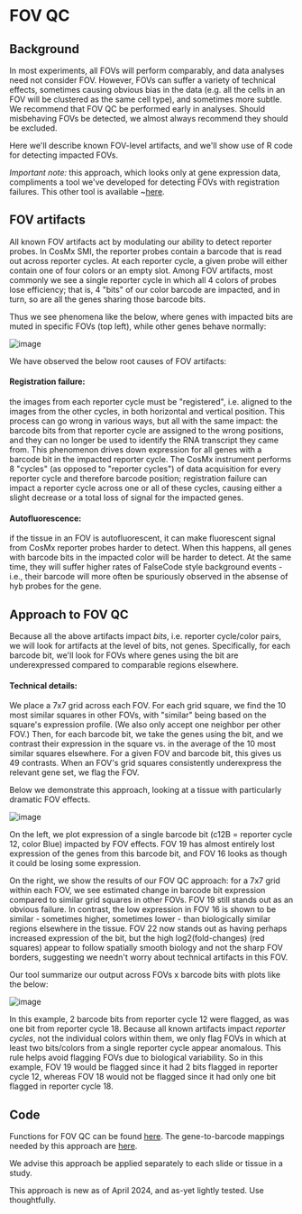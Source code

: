 # FOV QC

## Background

In most experiments, all FOVs will perform comparably, and data analyses need not consider FOV.
However, FOVs can suffer a variety of technical effects, sometimes causing obvious bias in the 
data (e.g. all the cells in an FOV will be clustered as the same cell type), and sometimes more subtle. 
We recommend that FOV QC be performed early in analyses. Should misbehaving FOVs be detected,
we almost always recommend they should be excluded. 

Here we'll describe known FOV-level artifacts, and we'll show use of R code for detecting 
impacted FOVs.


*Important note:* this approach, which looks only at gene expression data, compliments
a tool we've developed for detecting FOVs with registration failures. 
This other tool is available ~[here]().

## FOV artifacts

All known FOV artifacts act by modulating our ability to detect reporter probes. In CosMx SMI, the reporter probes contain a barcode that is read out across reporter cycles. At each reporter cycle, a given probe will either contain one of four colors or an empty slot.
Among FOV artifacts, most commonly we see a single reporter cycle in which all 4 colors of probes lose efficiency;
that is, 4 "bits" of our color barcode are impacted, and in turn, so are all the genes sharing those barcode bits. 

Thus we see phenomena like the below, where genes with impacted bits are muted in specific FOVs (top left), while other genes behave normally:

![image](https://github.com/Nanostring-Biostats/CosMx-Analysis-Scratch-Space/assets/4357938/3e3dbed6-5469-4bab-885e-ad1534dba420)


We have observed the below root causes of FOV artifacts:

#### Registration failure: 
the images from each reporter cycle must be "registered", i.e. 
aligned to the images from the other cycles, in both horizontal and vertical position. 
This process can go wrong in various ways, but all with the same impact: the barcode bits 
from that reporter cycle are assigned to the wrong positions, and they can no longer be used
to identify the RNA transcript they came from. This phenomenon drives down expression
for all genes with a barcode bit in the impacted reporter cycle. 
The CosMx instrument performs 8 "cycles" (as opposed to "reporter cycles") of data acquisition for every reporter cycle and therefore barcode position;
registration failure can impact a reporter cycle across one or all of these cycles, causing
either a slight decrease or a total loss of signal for the impacted genes. 

#### Autofluorescence: 
if the tissue in an FOV is autofluorescent, it can make fluorescent 
signal from CosMx reporter probes harder to detect. When this happens, all genes with barcode
bits in the impacted color will be harder to detect. At the same time, they will
suffer higher rates of FalseCode style background events - i.e., their barcode will 
more often be spuriously observed in the absense of hyb probes for the gene. 


## Approach to FOV QC

Because all the above artifacts impact *bits*, i.e. reporter cycle/color pairs, 
we will look for artifacts at the level of bits, not genes. 
Specifically, for each barcode bit, we'll look for FOVs where genes using the bit are
underexpressed compared to comparable regions elsewhere. 

#### Technical details: 

We place a 7x7 grid across each FOV. For each grid square, we find the 10 most similar squares
in other FOVs, with "similar" being based on the square's expression profile. (We also only accept one 
neighbor per other FOV.)
Then, for each barcode bit, we take the genes using the bit, and we contrast their 
expression in the square vs. in the average of the 10 most similar squares elsewhere. 
For a given FOV and barcode bit, this gives us 49 contrasts. 
When an FOV's grid squares consistently underexpress the relevant gene set, we flag the FOV.

Below we demonstrate this approach, looking at a tissue with particularly dramatic FOV effects. 

![image](https://github.com/Nanostring-Biostats/CosMx-Analysis-Scratch-Space/assets/4357938/76c95e5d-9bef-4bea-9571-84b37cf9b988)

On the left, we plot expression of a single barcode bit (c12B = reporter cycle 12, color Blue) impacted by FOV effects. 
FOV 19 has almost entirely lost expression of the genes from this barcode bit,
and FOV 16 looks as though it could be losing some expression. 

On the right, we show the results of our FOV QC approach: for a 7x7 grid within 
each FOV, we see estimated change in barcode bit expression compared to similar 
grid squares in other FOVs. FOV 19 still stands out as an obvious failure. 
In contrast, the low expression in FOV 16 is shown to be similar - sometimes higher, sometimes lower - 
than biologically similar regions elsewhere in the tissue. 
FOV 22 now stands out as having perhaps increased expression of the bit, but the high
log2(fold-changes) (red squares) appear to follow spatially smooth biology and not the 
sharp FOV borders, suggesting we needn't worry about technical artifacts in this FOV. 

Our tool summarize our output across FOVs x barcode bits with plots like the below:

![image](https://github.com/Nanostring-Biostats/CosMx-Analysis-Scratch-Space/assets/4357938/1faead6b-1111-4133-9c4d-555ebde70c6b)

In this example, 2 barcode bits from reporter cycle 12 were flagged, as was one bit from reporter cycle 18. 
Because all known artifacts impact *reporter cycles*, not the individual colors within them, we only flag FOVs
in which at least two bits/colors from a single reporter cycle appear anomalous. This rule helps avoid flagging
FOVs due to biological variability. 
So in this example, FOV 19 would be flagged since it had 2 bits flagged in reporter cycle 12,
whereas FOV 18 would not be flagged since it had only one bit flagged in reporter cycle 18.

## Code

Functions for FOV QC can be found [here](../code/FOV%20QC). 
The gene-to-barcode mappings needed by this approach are [here](../code/FOV%20QC/barcodes_by_panel.RDS).

We advise this approach be applied separately to each slide or tissue in a study. 

This approach is new as of April 2024, and as-yet lightly tested. 
Use thoughtfully. 



